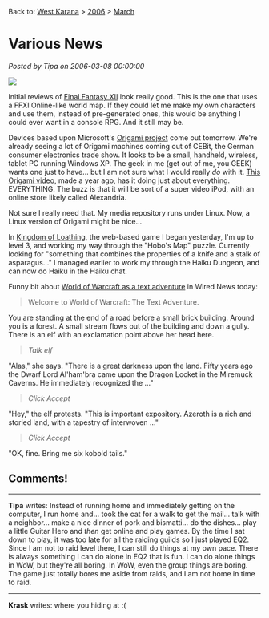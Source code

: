 Back to: [West Karana](/posts/westkarana.md) > [2006](/posts/2006/westkarana.md) > [March](./westkarana.md)
# Various News

*Posted by Tipa on 2006-03-08 00:00:00*

![](http://www.boingboing.net/images/_images_cat-piano.jpg)

Initial reviews of [Final Fantasy XII](http://www.insertcredit.com/archives/001012.html) look really good. This is the one that uses a FFXI Online-like world map. If they could let me make my own characters and use them, instead of pre-generated ones, this would be anything I could ever want in a console RPG. And it still may be.

Devices based upon Microsoft's [Origami project](http://www.origamiproject.com/) come out tomorrow. We're already seeing a lot of Origami machines coming out of CEBit, the German consumer electronics trade show. It looks to be a small, handheld, wireless, tablet PC running Windows XP. The geek in me (get out of me, you GEEK) wants one just to have... but I am not sure what I would really *do* with it. [This Origami video](http://youtube.com/watch?v=mHgkZ-yIQfM), made a year ago, has it doing just about everything. EVERYTHING. The buzz is that it will be sort of a super video iPod, with an online store likely called Alexandria.

Not sure I really need that. My media repository runs under Linux. Now, a Linux version of Origami might be nice...

In [Kingdom of Loathing](http://kingdomofloathing), the web-based game I began yesterday, I'm up to level 3, and working my way through the "Hobo's Map" puzzle. Currently looking for "something that combines the properties of a knife and a stalk of asparagus..." I managed earlier to work my through the Haiku Dungeon, and can now do Haiku in the Haiku chat.

Funny bit about [World of Warcraft as a text adventure](http://www.wired.com/news/columns/0,70348-0.html?tw=rss.index) in Wired News today:

> Welcome to World of Warcraft: The Text Adventure.

You are standing at the end of a road before a small brick building. Around you is a forest. A small stream flows out of the building and down a gully. There is an elf with an exclamation point above her head here.

> *Talk elf*

"Alas," she says. "There is a great darkness upon the land. Fifty years ago the Dwarf Lord Al'ham'bra came upon the Dragon Locket in the Miremuck Caverns. He immediately recognized the ..."

> *Click Accept*

"Hey," the elf protests. "This is important expository. Azeroth is a rich and storied land, with a tapestry of interwoven ..."

> *Click Accept*

"OK, fine. Bring me six kobold tails."


## Comments!

---

**Tipa** writes: Instead of running home and immediately getting on the computer, I run home and... took the cat for a walk to get the mail... talk with a neighbor... make a nice dinner of pork and bismatti... do the dishes... play a little Guitar Hero and *then* get online and play games. By the time I sat down to play, it was too late for all the raiding guilds so I just played EQ2. Since I am not to raid level there, I can still do things at my own pace. There is always something I can do alone in EQ2 that is fun. I can do alone things in WoW, but they're all boring. In WoW, even the group things are boring. The game just totally bores me aside from raids, and I am not home in time to raid.



---

**Krask** writes: where you hiding at :(

